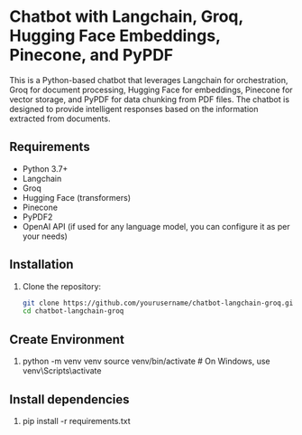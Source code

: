 # Chatbot with Langchain, Groq, Hugging Face Embeddings, Pinecone, and PyPDF

This is a Python-based chatbot that leverages Langchain for orchestration, Groq for document processing, Hugging Face for embeddings, Pinecone for vector storage, and PyPDF for data chunking from PDF files. The chatbot is designed to provide intelligent responses based on the information extracted from documents.

## Requirements

- Python 3.7+
- Langchain
- Groq
- Hugging Face (transformers)
- Pinecone
- PyPDF2
- OpenAI API (if used for any language model, you can configure it as per your needs)

## Installation

1. Clone the repository:

   ```bash
   git clone https://github.com/yourusername/chatbot-langchain-groq.git
   cd chatbot-langchain-groq


## Create Environment
1. python -m venv venv
    source venv/bin/activate  # On Windows, use venv\Scripts\activate


## Install dependencies

1. pip install -r requirements.txt